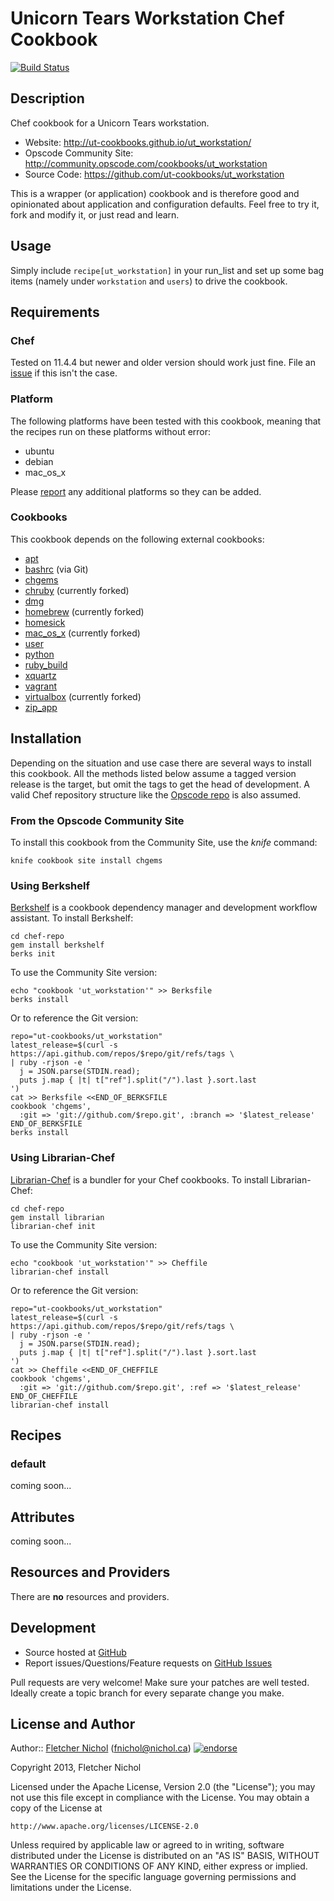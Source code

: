 # <a name="title"></a> Unicorn Tears Workstation Chef Cookbook

[![Build Status](https://travis-ci.org/ut-cookbooks/ut_workstation.png?branch=master)](https://travis-ci.org/ut-workstation/ut_workstation)

## <a name="description"></a> Description

Chef cookbook for a Unicorn Tears workstation.

* Website: http://ut-cookbooks.github.io/ut_workstation/
* Opscode Community Site: http://community.opscode.com/cookbooks/ut_workstation
* Source Code: https://github.com/ut-cookbooks/ut_workstation

This is a wrapper (or application) cookbook and is therefore good and
opinionated about application and configuration defaults. Feel free to try it,
fork and modify it, or just read and learn.

## <a name="usage"></a> Usage

Simply include `recipe[ut_workstation]` in your run\_list and set up some bag
items (namely under `workstation` and `users`) to drive the cookbook.

## <a name="requirements"></a> Requirements

### <a name="requirements-chef"></a> Chef

Tested on 11.4.4 but newer and older version should work just fine.
File an [issue][issues] if this isn't the case.

### <a name="requirements-platform"></a> Platform

The following platforms have been tested with this cookbook, meaning that the
recipes run on these platforms without error:

* ubuntu
* debian
* mac\_os\_x

Please [report][issues] any additional platforms so they can be added.

### <a name="requirements-cookbooks"></a> Cookbooks

This cookbook depends on the following external cookbooks:

* [apt][apt_cb]
* [bashrc][bashrc_cb] (via Git)
* [chgems][chgems_cb]
* [chruby][chruby_cb] (currently forked)
* [dmg][dmg_cb]
* [homebrew][homebrew_cb] (currently forked)
* [homesick][homesick_cb]
* [mac_os_x][mac_os_x_cb] (currently forked)
* [user][user_cb]
* [python][python_cb]
* [ruby_build][ruby_build_cb]
* [xquartz][xquartz_cb]
* [vagrant][vagrant_cb]
* [virtualbox][virtualbox_cb] (currently forked)
* [zip_app][zip_app_cb]

## <a name="installation"></a> Installation

Depending on the situation and use case there are several ways to install
this cookbook. All the methods listed below assume a tagged version release
is the target, but omit the tags to get the head of development. A valid
Chef repository structure like the [Opscode repo][chef_repo] is also assumed.

### <a name="installation-site"></a> From the Opscode Community Site

To install this cookbook from the Community Site, use the *knife* command:

    knife cookbook site install chgems

### <a name="installation-berkshelf"></a> Using Berkshelf

[Berkshelf][berkshelf] is a cookbook dependency manager and development
workflow assistant. To install Berkshelf:

    cd chef-repo
    gem install berkshelf
    berks init

To use the Community Site version:

    echo "cookbook 'ut_workstation'" >> Berksfile
    berks install

Or to reference the Git version:

    repo="ut-cookbooks/ut_workstation"
    latest_release=$(curl -s https://api.github.com/repos/$repo/git/refs/tags \
    | ruby -rjson -e '
      j = JSON.parse(STDIN.read);
      puts j.map { |t| t["ref"].split("/").last }.sort.last
    ')
    cat >> Berksfile <<END_OF_BERKSFILE
    cookbook 'chgems',
      :git => 'git://github.com/$repo.git', :branch => '$latest_release'
    END_OF_BERKSFILE
    berks install

### <a name="installation-librarian"></a> Using Librarian-Chef

[Librarian-Chef][librarian] is a bundler for your Chef cookbooks.
To install Librarian-Chef:

    cd chef-repo
    gem install librarian
    librarian-chef init

To use the Community Site version:

    echo "cookbook 'ut_workstation'" >> Cheffile
    librarian-chef install

Or to reference the Git version:

    repo="ut-cookbooks/ut_workstation"
    latest_release=$(curl -s https://api.github.com/repos/$repo/git/refs/tags \
    | ruby -rjson -e '
      j = JSON.parse(STDIN.read);
      puts j.map { |t| t["ref"].split("/").last }.sort.last
    ')
    cat >> Cheffile <<END_OF_CHEFFILE
    cookbook 'chgems',
      :git => 'git://github.com/$repo.git', :ref => '$latest_release'
    END_OF_CHEFFILE
    librarian-chef install

## <a name="recipes"></a> Recipes

### <a name="recipes-default"></a> default

coming soon...

## <a name="attributes"></a> Attributes

coming soon...

## <a name="lwrps"></a> Resources and Providers

There are **no** resources and providers.

## <a name="development"></a> Development

* Source hosted at [GitHub][repo]
* Report issues/Questions/Feature requests on [GitHub Issues][issues]

Pull requests are very welcome! Make sure your patches are well tested.
Ideally create a topic branch for every separate change you make.

## <a name="license"></a> License and Author

Author:: [Fletcher Nichol][fnichol] (<fnichol@nichol.ca>) [![endorse](http://api.coderwall.com/fnichol/endorsecount.png)](http://coderwall.com/fnichol)

Copyright 2013, Fletcher Nichol

Licensed under the Apache License, Version 2.0 (the "License");
you may not use this file except in compliance with the License.
You may obtain a copy of the License at

    http://www.apache.org/licenses/LICENSE-2.0

Unless required by applicable law or agreed to in writing, software
distributed under the License is distributed on an "AS IS" BASIS,
WITHOUT WARRANTIES OR CONDITIONS OF ANY KIND, either express or implied.
See the License for the specific language governing permissions and
limitations under the License.

[apt_cb]:         http://community.opscode.com/cookbooks/apt
[bashrc_cb]:      https://github.com/fnichol/chef-bashrc
[chgems_cb]:      http://community.opscode.com/cookbooks/chgems
[chruby_cb]:      http://community.opscode.com/cookbooks/chruby
[dmg_cb]:         http://community.opscode.com/cookbooks/dmg
[homebrew_cb]:    http://community.opscode.com/cookbooks/homebrew
[homesick_cb]:    http://community.opscode.com/cookbooks/homesick
[mac_os_x_cb]:    http://community.opscode.com/cookbooks/mac_os_x
[user_cb]:        http://community.opscode.com/cookbooks/user
[python_cb]:      http://community.opscode.com/cookbooks/python
[ruby_build_cb]:  http://community.opscode.com/cookbooks/ruby_build
[xquartz_cb]:     http://community.opscode.com/cookbooks/xquartz
[vagrant_cb]:     http://community.opscode.com/cookbooks/vagrant
[virtualbox_cb]:  http://community.opscode.com/cookbooks/virtualbox
[zip_app_cb]:     http://community.opscode.com/cookbooks/zip_app

[berkshelf]:    http://berkshelf.com/
[chef_repo]:    https://github.com/opscode/chef-repo
[cheffile]:     https://github.com/applicationsonline/librarian/blob/master/lib/librarian/chef/templates/Cheffile
[librarian]:    https://github.com/applicationsonline/librarian#readme

[fnichol]:      https://github.com/fnichol
[repo]:         https://github.com/ut-cookbooks/ut_workstation
[issues]:       https://github.com/ut-cookbooks/ut_workstation/issues
